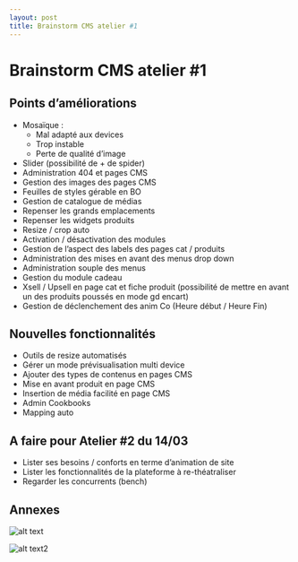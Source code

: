 ```yaml
---
layout: post
title: Brainstorm CMS atelier #1
---
```


# Brainstorm CMS atelier #1

## Points d’améliorations
* Mosaïque :
  * Mal adapté aux devices
  * Trop instable
  * Perte de qualité d’image
* Slider (possibilité de + de spider)
* Administration 404 et pages CMS
* Gestion des images des pages CMS
* Feuilles de styles gérable en BO
* Gestion de catalogue de médias
* Repenser les grands emplacements
* Repenser les widgets produits
* Resize / crop auto
* Activation / désactivation des modules
* Gestion de l’aspect des labels des pages cat / produits
* Administration des mises en avant des menus drop down
* Administration souple des menus
* Gestion du module cadeau
* Xsell / Upsell  en page cat et fiche produit (possibilité de mettre en avant un des produits poussés en mode gd encart)
* Gestion de déclenchement des anim Co (Heure début / Heure Fin)

## Nouvelles fonctionnalités
* Outils de resize automatisés
* Gérer un mode prévisualisation multi device
* Ajouter des types de contenus en pages CMS
* Mise en avant produit en page CMS
* Insertion de média facilité en page CMS
* Admin Cookbooks
* Mapping auto

## A faire pour Atelier #2 du 14/03
* Lister ses besoins / conforts en terme d’animation de site
* Lister les fonctionnalités de la plateforme à re-théatraliser
* Regarder les concurrents (bench)

## Annexes
![alt text](https://paper.dropbox.com/ep/redirect/image?url=https%3A%2F%2Fd2mxuefqeaa7sj.cloudfront.net%2Fs_4E31FD50E6C76E12C27D9E281822C098BFAC8AD5A6D70E8B1665F2DBE875BB24_1456755759203_IMG_20160229_145904.jpg&hmac=z319ACl5xtWY8xZLEoZblwgRkDWrCMqokhi60HCQWqg%3D)

![alt text2](https://paper.dropbox.com/ep/redirect/image?url=https%3A%2F%2Fd2mxuefqeaa7sj.cloudfront.net%2Fs_4E31FD50E6C76E12C27D9E281822C098BFAC8AD5A6D70E8B1665F2DBE875BB24_1456755757692_IMG_20160229_145855.jpg&hmac=mR79mdRa5AA4ERGau2SZs0lM02DniHLwxRi0xKKSfKg%3D)